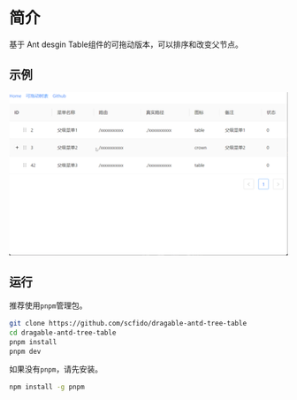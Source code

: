 # 简介

基于 Ant desgin Table组件的可拖动版本，可以排序和改变父节点。

## 示例

![](src/assets/demo.gif)

## 运行

推荐使用`pnpm`管理包。

```sh
git clone https://github.com/scfido/dragable-antd-tree-table
cd dragable-antd-tree-table
pnpm install
pnpm dev
```

如果没有`pnpm`，请先安装。

```sh
npm install -g pnpm
```